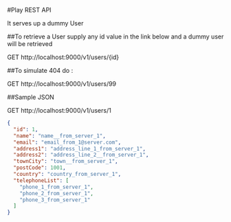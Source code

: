 #Play REST API

    
It serves up a dummy User   
    

    
##To retrieve a User supply any id value in the link below and a dummy user will be retrieved
    

GET http://localhost:9000/v1/users/{id}  


    
##To simulate 404 do :
    
GET http://localhost:9000/v1/users/99  

##Sample JSON 

GET http://localhost:9000/v1/users/1    

```json
{
  "id": 1,
  "name": "name__from_server_1",
  "email": "email_from_1@server.com",
  "address1": "address_line_1_from_server_1",
  "address2": "address_line_2__from_server_1",
  "townCity": "town__from_server_1",
  "postCode": 1001,
  "country": "country_from_server_1",
  "telephoneList": [
    "phone_1_from_server_1",
    "phone_2_from_server_1",
    "phone_3_from_server_1"
  ]
}
```